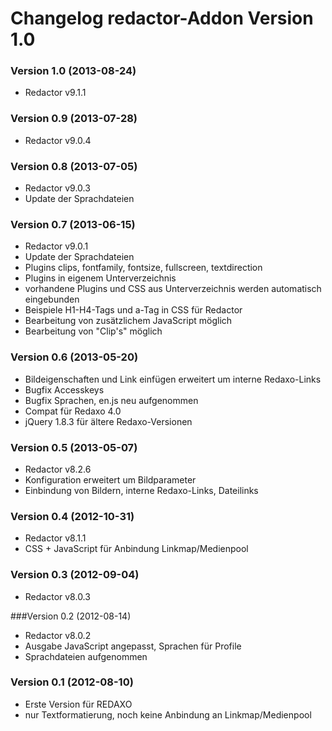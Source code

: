 Changelog redactor-Addon Version 1.0
====================================

### Version 1.0 (2013-08-24)

* Redactor v9.1.1

### Version 0.9 (2013-07-28)

* Redactor v9.0.4

### Version 0.8 (2013-07-05)

* Redactor v9.0.3
* Update der Sprachdateien

### Version 0.7 (2013-06-15)

* Redactor v9.0.1
* Update der Sprachdateien
* Plugins clips, fontfamily, fontsize, fullscreen, textdirection
* Plugins in eigenem Unterverzeichnis
* vorhandene Plugins und CSS aus Unterverzeichnis werden automatisch eingebunden
* Beispiele H1-H4-Tags und a-Tag in CSS für Redactor
* Bearbeitung von zusätzlichem JavaScript möglich
* Bearbeitung von "Clip's" möglich

### Version 0.6 (2013-05-20)

* Bildeigenschaften und Link einfügen erweitert um interne Redaxo-Links
* Bugfix Accesskeys
* Bugfix Sprachen, en.js neu aufgenommen
* Compat für Redaxo 4.0
* jQuery 1.8.3 für ältere Redaxo-Versionen

### Version 0.5 (2013-05-07)

* Redactor v8.2.6
* Konfiguration erweitert um Bildparameter
* Einbindung von Bildern, interne Redaxo-Links, Dateilinks
	
### Version 0.4 (2012-10-31)

* Redactor v8.1.1
* CSS + JavaScript für Anbindung Linkmap/Medienpool

### Version 0.3 (2012-09-04)

* Redactor v8.0.3

###Version 0.2 (2012-08-14)

* Redactor v8.0.2
* Ausgabe JavaScript angepasst, Sprachen für Profile
* Sprachdateien aufgenommen

### Version 0.1 (2012-08-10)

* Erste Version für REDAXO
* nur Textformatierung, noch keine Anbindung an Linkmap/Medienpool
